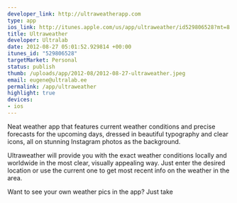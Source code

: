 ```yaml
--- 
developer_link: http://ultraweatherapp.com
type: app
ios_link: http://itunes.apple.com/us/app/ultraweather/id529806528?mt=8
title: Ultraweather
developer: Ultralab
date: 2012-08-27 05:01:52.929814 +00:00
itunes_id: "529806528"
targetMarket: Personal
status: publish
thumb: /uploads/app/2012-08/2012-08-27-ultraweather.jpeg
email: eugene@ultralab.ee
permalink: /app/ultraweather
highlight: true
devices: 
- ios
---
```


Neat weather app that features current weather conditions and precise forecasts for the upcoming days, dressed in beautiful typography and clear icons, all on stunning Instagram photos as the background. 

Ultraweather will provide you with the exact weather conditions locally and worldwide in the most clear, visually appealing way. Just enter the desired location or use the current one to get most recent info on the weather in the area. 

Want to see your own weather pics in the app? Just take 
